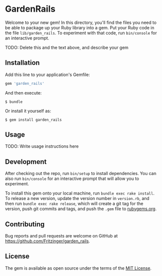 # GardenRails

Welcome to your new gem! In this directory, you'll find the files you need to be able to package up your Ruby library into a gem. Put your Ruby code in the file `lib/garden_rails`. To experiment with that code, run `bin/console` for an interactive prompt.

TODO: Delete this and the text above, and describe your gem

## Installation

Add this line to your application's Gemfile:

```ruby
gem 'garden_rails'
```

And then execute:

    $ bundle

Or install it yourself as:

    $ gem install garden_rails

## Usage

TODO: Write usage instructions here

## Development

After checking out the repo, run `bin/setup` to install dependencies. You can also run `bin/console` for an interactive prompt that will allow you to experiment.

To install this gem onto your local machine, run `bundle exec rake install`. To release a new version, update the version number in `version.rb`, and then run `bundle exec rake release`, which will create a git tag for the version, push git commits and tags, and push the `.gem` file to [rubygems.org](https://rubygems.org).

## Contributing

Bug reports and pull requests are welcome on GitHub at https://github.com/Fritzinger/garden_rails.

## License

The gem is available as open source under the terms of the [MIT License](https://opensource.org/licenses/MIT).
